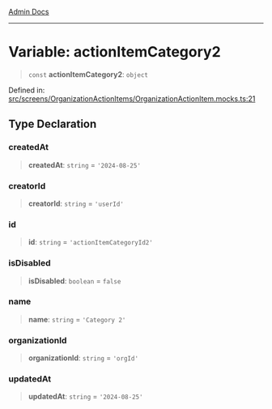 [Admin Docs](/)

---

# Variable: actionItemCategory2

> `const` **actionItemCategory2**: `object`

Defined in: [src/screens/OrganizationActionItems/OrganizationActionItem.mocks.ts:21](https://github.com/PalisadoesFoundation/talawa-admin/blob/main/src/screens/OrganizationActionItems/OrganizationActionItem.mocks.ts#L21)

## Type Declaration

### createdAt

> **createdAt**: `string` = `'2024-08-25'`

### creatorId

> **creatorId**: `string` = `'userId'`

### id

> **id**: `string` = `'actionItemCategoryId2'`

### isDisabled

> **isDisabled**: `boolean` = `false`

### name

> **name**: `string` = `'Category 2'`

### organizationId

> **organizationId**: `string` = `'orgId'`

### updatedAt

> **updatedAt**: `string` = `'2024-08-25'`
